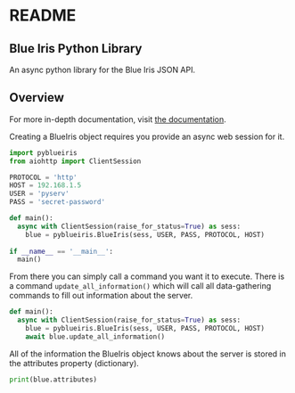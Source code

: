 # README

## Blue Iris Python Library

An async python library for the Blue Iris JSON API.

## Overview
For more in-depth documentation, visit [the documentation]().

Creating a BlueIris object requires you provide an async web session for it.

```python
import pyblueiris
from aiohttp import ClientSession

PROTOCOL = 'http'
HOST = 192.168.1.5
USER = 'pyserv'
PASS = 'secret-password'

def main():  
  async with ClientSession(raise_for_status=True) as sess:
    blue = pyblueiris.BlueIris(sess, USER, PASS, PROTOCOL, HOST)
 
if __name__ == '__main__':
  main()
```

From there you can simply call a command you want it to execute. There is a command `update_all_information()` which will call all data-gathering commands to fill out information about the server.

```python
def main():  
  async with ClientSession(raise_for_status=True) as sess:
    blue = pyblueiris.BlueIris(sess, USER, PASS, PROTOCOL, HOST)
    await blue.update_all_information()
```

All of the information the BlueIris object knows about the server is stored in the attributes property \(dictionary\).

```python
print(blue.attributes)
```

